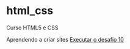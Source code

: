 # html_css
Curso HTML5 e CSS


Aprendendo a criar sites
<a href ="https://leonardooliveira91.github.io/html_css/exercicios/desafios/desafio10/index.html">Executar o desafio 10</a>
